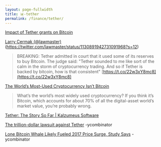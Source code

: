 ```yaml
---
layout: page-fullwidth
title: 📊-tether
permalink: /finance/tether/
---
```


[Impact of Tether grants on Bitcoin](https://www.sciencedirect.com/science/article/pii/S0165176518302556)

[Larry Cermak (@lawmaster)](https://twitter.com/lawmaster)(https://twitter.com/lawmaster/status/1130891942731091968?s=12)
  > BREAKING: Tether admitted in court that it used some of its reserves to buy Bitcoin. The judge said: "Tether sounded to me like sort of the calm in the storm of cryptocurrency trading. And so if Tether is backed by bitcoin, how is that consistent" [https://t.co/22w3xY8mc8](https://t.co/22w3xY8mc8)

[The World’s Most-Used Cryptocurrency Isn’t Bitcoin](https://www.bloomberg.com/news/articles/2019-10-01/tether-not-bitcoin-likely-the-world-s-most-used-cryptocurrency)
  > What’s the world’s most widely used cryptocurrency? If you think it’s Bitcoin, which accounts for about 70% of all the digital-asset world’s market value, you’re probably wrong.

[Tether: The Story So Far | Kalzumeus Software](https://www.kalzumeus.com/2019/10/28/tether-and-bitfinex/)

[The trillion-dollar lawsuit against Tether](https://news.ycombinator.com/item?id=21438075) -ycombinator

[Lone Bitcoin Whale Likely Fueled 2017 Price Surge, Study Says](https://news.ycombinator.com/item?id=21440549) -ycombinator
